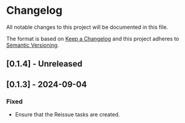 # Changelog

All notable changes to this project will be documented in this file.

The format is based on [Keep a Changelog](http://keepachangelog.com/)
and this project adheres to [Semantic Versioning](http://semver.org/).

## [0.1.4] - Unreleased

## [0.1.3] - 2024-09-04

### Fixed

- Ensure that the Reissue tasks are created.
